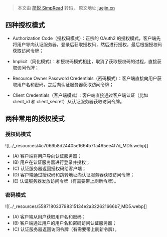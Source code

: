 > 本文由 [简悦 SimpRead](http://ksria.com/simpread/) 转码， 原文地址 [juejin.cn](https://juejin.cn/post/6844903987137740813?searchId=2023092017522484CC93998AFA0505B8C0)


四种授权模式
------

*   Authorization Code（授权码模式）：正宗的 OAuth2 的授权模式，客户端先将用户导向认证服务器，登录后获取授权码，然后进行授权，最后根据授权码获取访问令牌；
*   Implicit（简化模式）：和授权码模式相比，取消了获取授权码的过程，直接获取访问令牌；

*   Resource Owner Password Credentials（密码模式）：客户端直接向用户获取用户名和密码，之后向认证服务器获取访问令牌；
*   Client Credentials（客户端模式）：客户端直接通过客户端认证（比如 client_id 和 client_secret）从认证服务器获取访问令牌。

两种常用的授权模式
---------

### 授权码模式

![[../_resources/4c7066b8d24405e1664b71a465ee4f7d_MD5.webp]]

*   (A) 客户端将用户导向认证服务器；
*   (B) 用户在认证服务器进行登录并授权；
*   (C) 认证服务器返回授权码给客户端；
*   (D) 客户端通过授权码和跳转地址向认证服务器获取访问令牌；
*   (E) 认证服务器发放访问令牌（有需要带上刷新令牌）。

### 密码模式

![[../_resources/558718033798315134e2a322621666b7_MD5.webp]]

*   (A) 客户端从用户获取用户名和密码；
*   (B) 客户端通过用户的用户名和密码访问认证服务器；
*   (C) 认证服务器返回访问令牌（有需要带上刷新令牌）。
